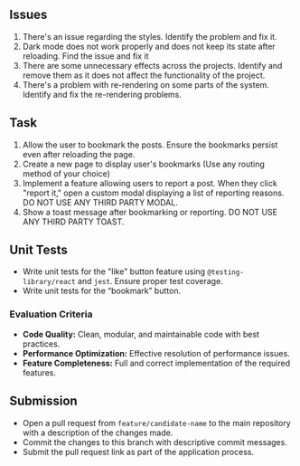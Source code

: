 ## Issues

1. There's an issue regarding the styles. Identify the problem and fix it.
2. Dark mode does not work properly and does not keep its state after reloading. Find the issue and fix it
3. There are some unnecessary effects across the projects. Identify and remove them as it does not affect the functionality of the project.
4. There's a problem with re-rendering on some parts of the system. Identify and fix the re-rendering problems.

## Task

1. Allow the user to bookmark the posts. Ensure the bookmarks persist even after reloading the page.
2. Create a new page to display user's bookmarks (Use any routing method of your choice)
3. Implement a feature allowing users to report a post. When they click "report it," open a custom modal displaying a list of reporting reasons. DO NOT USE ANY THIRD PARTY MODAL.
4. Show a toast message after bookmarking or reporting. DO NOT USE ANY THIRD PARTY TOAST.

## Unit Tests

- Write unit tests for the "like" button feature using `@testing-library/react` and `jest`. Ensure proper test coverage.
- Write unit tests for the “bookmark” button.

### Evaluation Criteria

- **Code Quality:** Clean, modular, and maintainable code with best practices.
- **Performance Optimization:** Effective resolution of performance issues.
- **Feature Completeness:** Full and correct implementation of the required features.

## Submission

- Open a pull request from `feature/candidate-name` to the main repository with a description of the changes made.
- Commit the changes to this branch with descriptive commit messages.
- Submit the pull request link as part of the application process.

